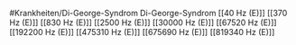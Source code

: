 #Krankheiten/Di-George-Syndrom
Di-George-Syndrom
[[40 Hz (E)]]
[[370 Hz (E)]]
[[830 Hz (E)]]
[[2500 Hz (E)]]
[[30000 Hz (E)]]
[[67520 Hz (E)]]
[[192200 Hz (E)]]
[[475310 Hz (E)]]
[[675690 Hz (E)]]
[[819340 Hz (E)]]